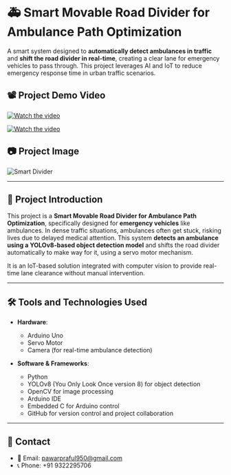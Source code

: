 # 🚑 Smart Movable Road Divider for Ambulance Path Optimization

A smart system designed to **automatically detect ambulances in traffic** and **shift the road divider in real-time**, creating a clear lane for emergency vehicles to pass through. This project leverages AI and IoT to reduce emergency response time in urban traffic scenarios.

## 📽️ Project Demo Video

[![Watch the video](https://img.youtube.com/vi/zrbjQiXEZLc/maxresdefault.jpg)](https://youtu.be/zrbjQiXEZLc)

[![Watch the video](https://img.youtube.com/vi/vomIRWt0Uso/maxresdefault.jpg)](https://youtu.be/vomIRWt0Uso)


## 📷 Project Image

![Smart Divider]()

---

## 📌 Project Introduction

This project is a **Smart Movable Road Divider for Ambulance Path Optimization**, specifically designed for **emergency vehicles** like ambulances. In dense traffic situations, ambulances often get stuck, risking lives due to delayed medical attention. This system **detects an ambulance using a YOLOv8-based object detection model** and shifts the road divider automatically to make way for it, using a servo motor mechanism. 

It is an IoT-based solution integrated with computer vision to provide real-time lane clearance without manual intervention.

---

## 🛠️ Tools and Technologies Used

- **Hardware**:
  - Arduino Uno
  - Servo Motor
  - Camera (for real-time ambulance detection)

- **Software & Frameworks**:
  - Python
  - YOLOv8 (You Only Look Once version 8) for object detection
  - OpenCV for image processing
  - Arduino IDE
  - Embedded C for Arduino control
  - GitHub for version control and project collaboration

---

## 📧 Contact

- 📩 Email: [pawarpraful950@gmail.com](mailto:pawarpraful950@gmail.com)  
- 📞 Phone: +91 9322295706
